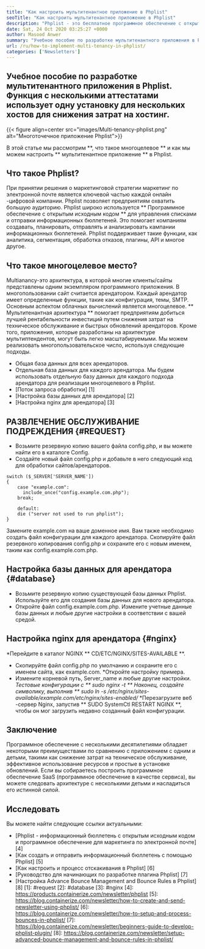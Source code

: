 ```yaml
---
title: "Как настроить мультитенантное приложение в Phplist" 
seoTitle: "Как настроить мультитенантное приложение в Phplist" 
description: "Phplist - это бесплатное программное обеспечение с открытым исходным кодом. Настройте мультитенантное приложение и запустите несколько экземпляров приложения в общей среде." 
date: Sat, 24 Oct 2020 03:25:27 +0000
author: Masood Anwer
summary: "Учебное пособие по разработке мультитенантного приложения в Phplist. Функция с несколькими аттестатами использует одну установку для нескольких хостов для снижения затрат на хостинг." 
url: /ru/how-to-implement-multi-tenancy-in-phplist/
categories: ['Newsletters']
---
```


## Учебное пособие по разработке мультитенантного приложения в Phplist. Функция с несколькими аттестатами использует одну установку для нескольких хостов для снижения затрат на хостинг.

{{< figure align=center src="images/Multi-tenancy-phplist.png" alt="Многоточечное приложение Phplist">}}

В этой статье мы рассмотрим **, что такое многоцелевое ** и как мы можем настроить ** мультитенантное приложение ** в Phplist.

## Что такое Phplist?
При принятии решения о маркетинговой стратегии маркетинг по электронной почте является ключевой частью каждой онлайн -цифровой компании. Phplist позволяет предприятиям охватить большую аудиторию. Phplist широко используется ** Программное обеспечение с открытым исходным кодом ** для управления списками и отправки информационных бюллетеней. Это помогает компаниям создавать, планировать, отправлять и анализировать кампании информационных бюллетеней. Phplist поддерживает такие функции, как аналитика, сегментация, обработка отказов, плагины, API и многое другое.

## Что такое многоцелевое место?
Multianancy-это архитектура, в которой многие клиенты/сайты представлены одним экземпляром программного приложения. В многопользовании сайт считается арендатором. Каждый арендатор имеет определенные функции, такие как конфигурация, темы, SMTP.
Основным аспектом облачных вычислений является многоцелевое. ** Мультитенантная архитектура ** помогает предприятиям добиться лучшей рентабельности инвестиций путем снижения затрат на техническое обслуживание и быстрых обновлений арендаторов. Кроме того, приложения, которые разработаны на архитектуре мультиптендентов, могут быть легко масштабируемыми.
Мы можем реализовать многопользовательское число, используя следующие подходы.
  * Общая база данных для всех арендаторов.
  * Отдельная база данных для каждого арендатора.
Мы будем использовать отдельную базу данных для каждого подхода арендатора для реализации многоцелевого в Phplist.
  * [Поток запроса обработки] [1]
  * [Настройка базы данных для арендатора] [2]
  * [Настройка nginx для арендатора] [3]

## РАЗВЛЕЧЕНИЕ ОБСЛУЖИВАНИЕ ПОДРЕЖДЕНИЯ {#REQUEST}
  * Возьмите резервную копию вашего файла config.php, и вы можете найти его в каталоге Config.
  * Создайте новый файл config.php и добавьте в него следующий код для обработки сайтов/арендаторов.
```
switch ($_SERVER['SERVER_NAME'])
{   
    case "example.com":
      include_once("config.example.com.php");
    break;
    
    default:
    die ("server not used to run phplist"); 
}
```
Замените example.com на ваше доменное имя. Вам также необходимо создать файл конфигурации для каждого арендатора. Скопируйте файл резервного копирования config.php и сохраните его с новым именем, таким как config.example.com.php.

## Настройка базы данных для арендатора {#database}
  * Возьмите резервную копию существующей базы данных Phplist. Используйте его для создания базы данных для нового арендатора.
  * Откройте файл config.example.com.php. Измените учетные данные базы данных и любые другие настройки в соответствии с вашей средой.

## Настройка nginx для арендатора {#nginx}
  *Перейдите в каталог NGINX ** CD/ETC/NGINX/SITES-AVAILABLE **.
  * Скопируйте файл config.php по умолчанию и сохраните его с именем сайта, как example.com.
  *Откройте настройку примера.
  * Измените корневой путь, Server_name и любые другие настройки.
  *Тестовые конфигурации с ** sudo nginx -t **
  *Наконец, создайте символику, выполнив ** sudo ln -s /etc/nginx/sites-available/example.com/etc/nginx/sites-enabled/**
  *Перезагрузите веб -сервер Nginx, запустив ** SUDO SystemCtl RESTART NGINX **, чтобы он мог загрузить недавно созданный файл конфигурации.

## Заключение
Программное обеспечение с несколькими десятилетиями обладает некоторыми преимуществами по сравнению с приложением с одним и детьми, такими как снижение затрат на техническое обслуживание, эффективное использование ресурсов и простые в установке обновлений. Если вы собираетесь построить программное обеспечение SaaS (программное обеспечение в качестве сервиса), вы можете следовать архитектуре с несколькими детьми и насладиться его истинной силой.

## Исследовать
Вы можете найти следующие ссылки актуальными:
  * [Phplist - информационный бюллетень с открытым исходным кодом и программное обеспечение для маркетинга по электронной почте] [4]
  * [Как создать и отправить информационный бюллетень с помощью Phplist] [5]
  * [Как настроить и процесс отскакивания в Phplist] [6]
  * [Руководство для начинающих по разработке плагина Phplist] [7]
  * [Настройка Advance Bounce Management and Bounce Rules в Phplist] [8]
[1]: #request
[2]: #database
[3]: #nginx
[4]: https://products.containerize.com/newsletter/phplist
[5]: https://blog.containerize.com/newsletter/how-to-create-and-send-newsletter-using-phplist/
[6]: https://blog.containerize.com/newsletter/how-to-setup-and-process-bounces-in-phplist/
[7]: https://blog.containerize.com/newsletter/beginners-guide-to-develop-phplist-plugin/
[8]: https://blog.containerize.com/newsletter/setup-advanced-bounce-management-and-bounce-rules-in-phplist/
